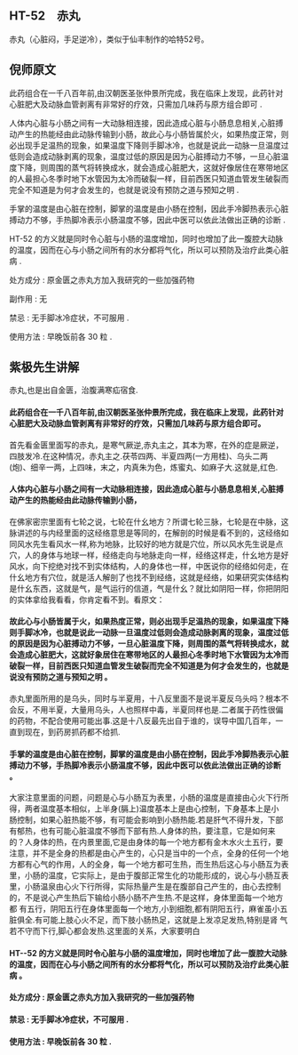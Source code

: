 ## HT-52　赤丸

赤丸（心脏闷，手足逆冷），类似于仙丰制作的哈特52号。

## 倪师原文

此药组合在一千八百年前,由汉朝医圣张仲景所完成，我在临床上发现，此药针对心脏肥大及动脉血管剥离有非常好的疗效，只需加几味药与原方组合即可 .

人体内心脏与小肠之间有一大动脉相连接，因此造成心脏与小肠息息相关,心脏搏动产生的热能经由此动脉传输到小肠，故此心与小肠皆属於火，如果热度正常，则必出现手足温热的现象，如果温度下降则手脚冰冷，也就是说此一动脉一旦温度过低则会造成动脉剥离的现象，温度过低的原因是因为心脏搏动力不够，一旦心脏温度下降，则周围的蒸气将转换成水，就会造成心脏肥大，这就好像居住在寒带地区的人最担心冬季时地下水管因为太冷而破裂一样，目前西医只知道血管发生破裂而完全不知道是为何才会发生的，也就是说没有预防之道与预知之明 .
 
手掌的温度是由心脏在控制，脚掌的温度是由小肠在控制，因此手冷脚热表示心脏搏动力不够，手热脚冷表示小肠温度不够，因此中医可以依此法做出正确的诊断 .

HT-52 的方义就是同时令心脏与小肠的温度增加，同时也增加了此一腹腔大动脉的温度，因而在心与小肠之间所有的水分都将气化，所以可以预防及治疗此类心脏病 .

处方成分 : 原金匮之赤丸方加入我研究的一些加强药物

副作用 : 无

禁忌 : 无手脚冰冷症状，不可服用 .

使用方法 : 早晚饭前各 30 粒 .

## 紫极先生讲解

赤丸,也是出自金匮，治腹满寒疝宿食.

#### 此药组合在一千八百年前,由汉朝医圣张仲景所完成，我在临床上发现，此药针对心脏肥大及动脉血管剥离有非常好的疗效，只需加几味药与原方组合即可。

首先看金匮里面写的赤丸，是寒气厥逆,赤丸主之，其本为寒，在外的症是厥逆，四肢发冷.在这种情况，赤丸主之.茯苓四两、半夏四两(一方用桂)、乌头二两(炮)、细辛一两，上四味，末之，内真朱为色，炼蜜丸、如麻子大.这就是,红色.

#### 人体内心脏与小肠之间有一大动脉相连接，因此造成心脏与小肠息息相关,心脏搏动产生的热能经由此动脉传输到小肠，

在佛家密宗里面有七轮之说，七轮在什幺地方？所谓七轮三脉，七轮是在中脉，这脉讲述的与内经里面的这经络意思是等同的，在解剖的时候是看不到的，这经络如 同风水先生看风水一样,称为地脉，比较好的地方就是穴位，所以风水先生说是点穴，人的身体与地球一样，经络走向与地脉走向一样，经络这样走，什幺地方是好风水，向下挖绝对找不到实体结构，人的身体也一样，中医说你的经络如何走，在什幺地方有穴位，就是活人解剖了也找不到经络，这就是经络，如果研究实体结构 是什幺东西，这就是气，是气运行的信道，气是什幺？就比如阴阳一样，你把阴阳的实体拿给我看看，你肯定看不到。看原文：

#### 故此心与小肠皆属于火，如果热度正常，则必出现手足温热的现象，如果温度下降则手脚冰冷，也就是说此一动脉一旦温度过低则会造成动脉剥离的现象，温度过低的原因是因为心脏搏动力不够，一旦心脏温度下降，则周围的蒸气将转换成水，就会造成心脏肥大，这就好象居住在寒带地区的人最担心冬季时地下水管因为太冷而破裂一样，目前西医只知道血管发生破裂而完全不知道是为何才会发生的，也就是说没有预防之道与预知之明 。

赤丸里面所用的是乌头，同时与半夏用，十八反里面不是说半夏反乌头吗？根本不会反，不用半夏，大量用乌头，人也照样中毒，半夏同样也是.二者属于药性很偏的药物，不配合使用可能出事.这是十八反最先出自于谁的，误导中国几百年，一直到现在，到药房抓药都不给抓.

#### 手掌的温度是由心脏在控制，脚掌的温度是由小肠在控制，因此手冷脚热表示心脏搏动力不够，手热脚冷表示小肠温度不够，因此中医可以依此法做出正确的诊断 。

大家注意里面的问题，问题是心与小肠互为表里，小肠的温度是直接由心火下行所得，两者温度基本相似，上半身(膈上)温度基本上是由心控制，下身基本上是小 肠控制，如果心脏热能不够，有可能会影响到小肠热能.若是肝气不得升发，下部有郁热，也有可能心脏温度不够而下部有热.人身体的热，要注意，它是如何来 的？人身体的热，在内景里面,它是由身体的每一个地方都有金木水火土五行，要注意，并不是全身的热都是由心产生的，心只是当中的一个点，全身的任何一个地 方都有心气的作用，人的全身，每一个地方都可生热，而生热后这心与小肠互为表里，小肠的温度，它实际上，是由于腹部正常生化的功能形成的，说心与小肠互表 里，小肠温泉由心火下行所得，实际热量产生是在腹部自己产生的，由心去控制的，不是说心产生热后下输给小肠小肠不产生热.不是这样，身体里面每一个地方都 有五行，阴阳五行在身体里面每一个地方,小到细胞,都有阴阳五行，麻雀虽小五脏俱全.有可能上肢心火不足，而下肢小肠热足，这就是上发凉足发热,特别是肾 气若不守而下行,脚心都会发热.这里面的关系，大家要明白

#### HT--52 的方义就是同时令心脏与小肠的温度增加，同时也增加了此一腹腔大动脉的温度，因而在心与小肠之间所有的水分都将气化，所以可以预防及治疗此类心脏病 。

#### 处方成分 : 原金匮之赤丸方加入我研究的一些加强药物

#### 禁忌 : 无手脚冰冷症状，不可服用 .

#### 使用方法 : 早晚饭前各 30 粒 .